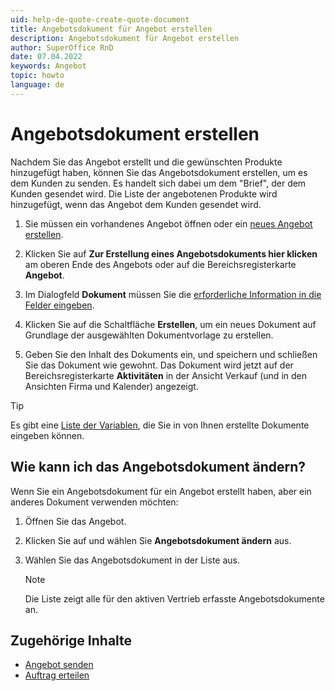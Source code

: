 ```yaml
---
uid: help-de-quote-create-quote-document
title: Angebotsdokument für Angebot erstellen
description: Angebotsdokument für Angebot erstellen
author: SuperOffice RnD
date: 07.04.2022
keywords: Angebot
topic: howto
language: de
---
```


# Angebotsdokument erstellen

Nachdem Sie das Angebot erstellt und die gewünschten Produkte hinzugefügt haben, können Sie das Angebotsdokument erstellen, um es dem Kunden zu senden. Es handelt sich dabei um dem "Brief", der dem Kunden gesendet wird. Die Liste der angebotenen Produkte wird hinzugefügt, wenn das Angebot dem Kunden gesendet wird.

1. Sie müssen ein vorhandenes Angebot öffnen oder ein [neues Angebot erstellen][1].

2. Klicken Sie auf **Zur Erstellung eines Angebotsdokuments hier klicken** am oberen Ende des Angebots oder auf die Bereichsregisterkarte **Angebot**.

3. Im Dialogfeld **Dokument** müssen Sie die [erforderliche Information in die Felder eingeben][2].

4. Klicken Sie auf die Schaltfläche **Erstellen**, um ein neues Dokument auf Grundlage der ausgewählten Dokumentvorlage zu erstellen.

5. Geben Sie den Inhalt des Dokuments ein, und speichern und schließen Sie das Dokument wie gewohnt. Das Dokument wird jetzt auf der Bereichsregisterkarte **Aktivitäten** in der Ansicht Verkauf (und in den Ansichten Firma und Kalender) angezeigt.

> [!TIP]
> Es gibt eine [Liste der Variablen][3], die Sie in von Ihnen erstellte Dokumente eingeben können.

## Wie kann ich das Angebotsdokument ändern?

Wenn Sie ein Angebotsdokument für ein Angebot erstellt haben, aber ein anderes Dokument verwenden möchten:

1. Öffnen Sie das Angebot.

2. Klicken Sie auf <i class="ph ph-dots-three-circle-vertical" aria-label="Aufgabe"></i> und wählen Sie **Angebotsdokument ändern** aus.

3. Wählen Sie das Angebotsdokument in der Liste aus.

    > [!NOTE]
    > Die Liste zeigt alle für den aktiven Vertrieb erfasste Angebotsdokumente an.

## Zugehörige Inhalte

* [Angebot senden][4]
* [Auftrag erteilen][5]

<!-- Referenced links -->
[1]: create.md
[2]: ../../document/learn/create.md#fields
[3]: ../../document/templates/learn/template-variables.md
[4]: send.md
[5]: create-order.md
